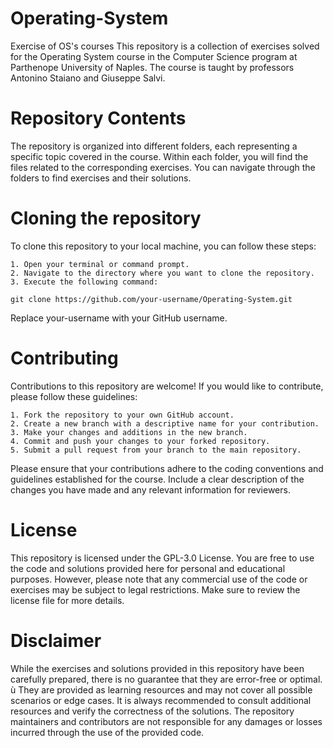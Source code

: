 # Operating-System
Exercise of OS's courses
This repository is a collection of exercises solved for the Operating System course in the Computer Science program at Parthenope University of Naples. 
The course is taught by professors Antonino Staiano and Giuseppe Salvi.

# Repository Contents
The repository is organized into different folders, each representing a specific topic covered in the course. 
Within each folder, you will find the files related to the corresponding exercises. 
You can navigate through the folders to find exercises and their solutions.

# Cloning the repository
To clone this repository to your local machine, you can follow these steps:

    1. Open your terminal or command prompt.
    2. Navigate to the directory where you want to clone the repository.
    3. Execute the following command:
    
```
git clone https://github.com/your-username/Operating-System.git
```

Replace your-username with your GitHub username.

# Contributing
Contributions to this repository are welcome! If you would like to contribute, please follow these guidelines:

    1. Fork the repository to your own GitHub account.
    2. Create a new branch with a descriptive name for your contribution.
    3. Make your changes and additions in the new branch.
    4. Commit and push your changes to your forked repository.
    5. Submit a pull request from your branch to the main repository.

Please ensure that your contributions adhere to the coding conventions and guidelines established for the course. Include a clear description of the changes you have made and any relevant information for reviewers.

# License
This repository is licensed under the GPL-3.0 License. You are free to use the code and solutions provided here for personal and educational purposes.
However, please note that any commercial use of the code or exercises may be subject to legal restrictions. Make sure to review the license file for more details.



# Disclaimer
While the exercises and solutions provided in this repository have been carefully prepared, there is no guarantee that they are error-free or optimal. ù
They are provided as learning resources and may not cover all possible scenarios or edge cases. It is always recommended to consult additional resources and verify the correctness of the solutions. 
The repository maintainers and contributors are not responsible for any damages or losses incurred through the use of the provided code.
    
